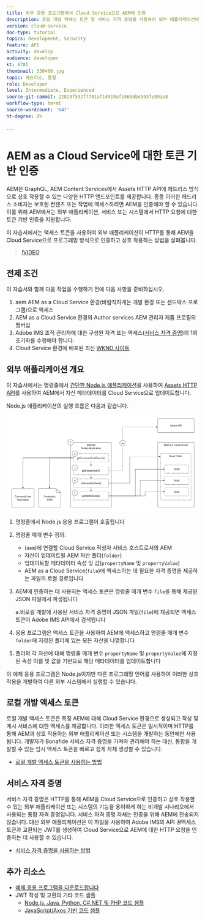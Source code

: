 ```yaml
---
title: 외부 응용 프로그램에서 Cloud Service으로 AEM에 인증
description: 로컬 개발 액세스 토큰 및 서비스 자격 증명을 사용하여 외부 애플리케이션이 HTTP를 통해 AEM을 Cloud Service으로 프로그래밍 방식으로 인증하고 상호 작용하는 방법을 탐색합니다.
version: cloud-service
doc-type: tutorial
topics: Development, Security
feature: API
activity: develop
audience: developer
kt: 6785
thumbnail: 330460.jpg
topic: 헤드리스, 통합
role: Developer
level: Intermediate, Experienced
source-git-commit: 22829f532f7791af14919af24650b4593fe89ae8
workflow-type: tm+mt
source-wordcount: '647'
ht-degree: 0%

---
```



# AEM as a Cloud Service에 대한 토큰 기반 인증

AEM은 GraphQL, AEM Content Services에서 Assets HTTP API에 헤드리스 방식으로 상호 작용할 수 있는 다양한 HTTP 엔드포인트를 제공합니다. 종종 이러한 헤드리스 소비자는 보호된 컨텐츠 또는 작업에 액세스하려면 AEM을 인증해야 할 수 있습니다. 이를 위해 AEM에서는 외부 애플리케이션, 서비스 또는 시스템에서 HTTP 요청에 대한 토큰 기반 인증을 지원합니다.

이 자습서에서는 액세스 토큰을 사용하여 외부 애플리케이션이 HTTP를 통해 AEM을 Cloud Service으로 프로그래밍 방식으로 인증하고 상호 작용하는 방법을 살펴봅니다.

>[!VIDEO](https://video.tv.adobe.com/v/330460/?quality=12&learn=on)

## 전제 조건

이 자습서와 함께 다음 작업을 수행하기 전에 다음 사항을 준비하십시오.

1. aem AEM as a Cloud Service 환경(바람직하게는 개발 환경 또는 샌드박스 프로그램)으로 액세스
1. AEM as a Cloud Service 환경의 Author services AEM 관리자 제품 프로필의 멤버십
1. Adobe IMS 조직 관리자에 대한 구성원 자격 또는 액세스([서비스 자격 증명](./service-credentials.md))의 1회 초기화를 수행해야 합니다.
1. Cloud Service 환경에 배포된 최신 [WKND 사이트](https://github.com/adobe/aem-guides-wknd)

## 외부 애플리케이션 개요

이 자습서에서는 명령줄에서 [간단한 Node.js 애플리케이션](./assets/aem-guides_token-authentication-external-application.zip)을 사용하여 [Assets HTTP API](https://experienceleague.adobe.com/docs/experience-manager-cloud-service/assets/admin/mac-api-assets.html)를 사용하여 AEM에서 자산 메타데이터를 Cloud Service으로 업데이트합니다.

Node.js 애플리케이션의 실행 흐름은 다음과 같습니다.

![외부 애플리케이션](./assets/overview/external-application.png)

1. 명령줄에서 Node.js 응용 프로그램이 호출됩니다
1. 명령줄 매개 변수 정의:
   + (`aem`)에 연결할 Cloud Service 작성자 서비스 호스트로서의 AEM
   + 자산이 업데이트될 AEM 자산 폴더(`folder`)
   + 업데이트할 메타데이터 속성 및 값(`propertyName` 및 `propertyValue`)
   + AEM as a Cloud Service(`file`)에 액세스하는 데 필요한 자격 증명을 제공하는 파일의 로컬 경로입니다
1. AEM에 인증하는 데 사용되는 액세스 토큰은 명령줄 매개 변수 `file`을 통해 제공된 JSON 파일에서 파생됩니다

   a.비로컬 개발에 사용된 서비스 자격 증명이 JSON 파일(`file`)에 제공되면 액세스 토큰이 Adobe IMS API에서 검색됩니다
1. 응용 프로그램은 액세스 토큰을 사용하여 AEM에 액세스하고 명령줄 매개 변수 `folder`에 지정된 폴더에 있는 모든 자산을 나열합니다
1. 폴더의 각 자산에 대해 명령줄 매개 변수 `propertyName` 및 `propertyValue`에 지정된 속성 이름 및 값을 기반으로 해당 메타데이터를 업데이트합니다

이 예제 응용 프로그램은 Node.js이지만 다른 프로그래밍 언어를 사용하여 이러한 상호 작용을 개발하여 다른 외부 시스템에서 실행할 수 있습니다.

## 로컬 개발 액세스 토큰

로컬 개발 액세스 토큰은 특정 AEM에 대해 Cloud Service 환경으로 생성되고 작성 및 게시 서비스에 대한 액세스를 제공합니다.  이러한 액세스 토큰은 일시적이며 HTTP를 통해 AEM과 상호 작용하는 외부 애플리케이션 또는 시스템을 개발하는 동안에만 사용됩니다. 개발자가 Bonafide 서비스 자격 증명을 가져와 관리해야 하는 대신, 통합을 개발할 수 있는 임시 액세스 토큰을 빠르고 쉽게 자체 생성할 수 있습니다.

+ [로컬 개발 액세스 토큰을 사용하는 방법](./local-development-access-token.md)

## 서비스 자격 증명

서비스 자격 증명은 HTTP를 통해 AEM을 Cloud Service으로 인증하고 상호 작용할 수 있는 외부 애플리케이션 또는 시스템의 기능을 용이하게 하는 비개발 시나리오에서 사용되는 통합 자격 증명입니다. 서비스 자격 증명 자체는 인증을 위해 AEM에 전송되지 않습니다. 대신 외부 애플리케이션은 이 파일을 사용하여 Adobe IMS의 API _용_&#x200B;액세스 토큰과 교환되는 JWT를 생성하여 Cloud Service으로 AEM에 대한 HTTP 요청을 인증하는 데 사용할 수 있습니다.

+ [서비스 자격 증명을 사용하는 방법](./service-credentials.md)

## 추가 리소스

+ [예제 응용 프로그램을 다운로드합니다](./assets/aem-guides_token-authentication-external-application.zip)
+ JWT 작성 및 교환의 기타 코드 샘플
   + [Node.js, Java, Python, C#.NET 및 PHP 코드 샘플](https://www.adobe.io/authentication/auth-methods.html#!AdobeDocs/adobeio-auth/master/JWT/samples/samples.md)
   + [JavaScript/Axos 기반 코드 샘플](https://github.com/adobe/aemcs-api-client-lib)
